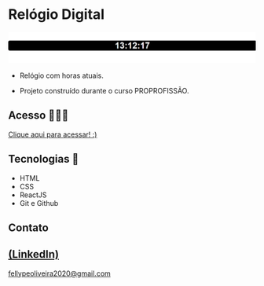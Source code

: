 # Relógio Digital

 ![preview](./.github/preview.gif)
 
 - Relógio com horas atuais.

 - Projeto construído durante o curso PROPROFISSÃO.

## Acesso 👨🏻‍💻
 [Clique aqui para acessar! :)](https://digitalwatch-fellype.vercel.app/)

## Tecnologias 👾
- HTML
- CSS
- ReactJS
- Git e Github

## Contato
[(LinkedIn)](https://www.linkedin.com/in/fellype-oliveira-920699230/)
-----
fellypeoliveira2020@gmail.com
